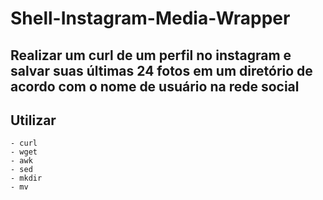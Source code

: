 # Shell-Instagram-Media-Wrapper

## Realizar um curl de um perfil no instagram e salvar suas últimas 24 fotos em um diretório de acordo com o nome de usuário na rede social

## Utilizar
	- curl
	- wget
	- awk
	- sed
	- mkdir
	- mv